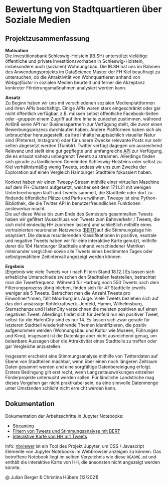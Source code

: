 # Bewertung von Stadtquartieren über Soziale Medien

## Projektzusammenfassung

**Motivation** \
Die Investitionsbank Schleswig-Holstein (IB.SH) unterstützt vielältige öffentliche und private Investitionsvorhaben in Schleswig-Holstein, insbesondere auch (sozialen) Wohnungsbau. Die IB.SH hat uns im Rahmen des Anwendungsprojekts im DataScience Master der FH Kiel beauftragt zu untersuchen, ob die Attraktivität von Wohnquartieren anhand von *Webgeflüster* in sozialen Medien beurteilt und ferner die Akzeptanz konkreter Förderungsmaßnahmen analysiert werden kann. 

**Ansatz** \
Zu Beginn haben wir uns mit verschiedenen sozialen Medienplattformen und ihren APIs beschäftigt. Einige APIs waren stark eingeschränkt oder gar nicht öffentlich verfügbar, z.B. müssen selbst öffentliche Facebook-Seiten oder -gruppen einem Zugriff auf ihre Inhalte zunächst zustimmen, während AirBnB seine API nur Businesspartnern zur Verfügung stellt, die zuvor einen Bewerbungsprozess durchlaufen haben. Andere Plattformen haben sich als unbrauchbar herausgestellt, da ihre Inhalte hauptsächlich visueller Natur sind (Pinterest, Instagram) oder für unsere Zwecke relevante Posts nur sehr selten abgesetzt werden (Tumblr). 
Twitter verfügt dagegen um ausreichend Relevanz und stellt eine gut gepflegte und umfangreiche [API](https://developer.twitter.com/en/docs/twitter-api) zur Verfügung, die es erlaubt nahezu unbegrenzt Tweets zu streamen. 
Allerdings finden sich gerade zu ländlicheren Gemeinden Schleswig-Holsteins oder selbst zu Kiel verhältnismäßig wenig Tweets, sodass wir uns zum Zwecke der Exploration auf einen Vergleich Hamburger Stadtteile fokussiert haben. 

Konkret haben wir einen Tweepy-Stream mithilfe einer virtuellen Maschine auf dem FH-Clusters aufgesetzt, welcher seit dem 17.11.21 mit wenigen Unterbrechungen läuft und Tweets sammelt, die Stadtteile oder dort zu findende öffentliche Plätze und Parks erwähnen. Tweepy ist eine Python-Bibliothek, die die Twitter API in benutzerfreundlichen Funktionen ansteuerbar macht. \
Die auf diese Weise bis zum Ende des Semesters gesammelten Tweets haben wir gefiltert (Ausschluss von Tweets zum Bahnverkehr / Tweets, die sich nicht eindeutig HH zuordnen lassen) und schließlich mithilfe eines vortrainierten neuronalen Netzwerks ([BERT](https://huggingface.co/docs/transformers/model_doc/bert?highlight=berttokenizer))auf die Stimmungslage hin anaylsiert. Die daraus resultierenden Klassifikationen in positive, neutrale und negative Tweets haben wir für eine interaktive Karte genutzt, mithilfe derer die 104 Hamburger Stadtteile anhand verschiedener Metriken miteinander verglichen  sowie alle Tweets eines bestimmten Tages oder selbstgewähltem Zeitintervall angezeigt werden können. 

**Ergebnis** \
[Ergebnis wie viele Tweets vor / nach Filtern Stand 18.12.] Es lassen sich erhebliche Unterschiede zwischen den Stadtteilen feststellen, betrachtet man die Tweetfrequenz. Während für Harburg noch 550 Tweets nach dem Filterungsprozess übrig blieben, finden sich für 47 Stadtteile jeweils weniger als 5 Tweets. Betrachtet man die Anzahl Tweets pro Einwohner\*innen, fällt Moorburg ins Auge. Viele Tweets beziehen sich auf das dort ansässige Kohlekraftwerk. Jenfeld, Hamm, Wilhelmsburg, Sternschanze und HafenCity verzeichnen die meisten positiven auf einen negativen Tweet. Allerdings findet sich für Jenfeld nur ein positiver Tweet, selbst für die HafenCity sind es nur 14. Es lassen sich zwar gerade für letzteren Stadtteil wiederkehrende Themen identifizieren, die positiv aufgenommen werden (Wohnungsbau und Kultur wie Museen, Führungen und Kino), insgesamt ist die Datenlage aber nicht ausreichend genug, um belastbare Aussagen über die Attraktivität eines Stadtteils zu treffen oder gar Vergleiche anzustellen. 

Insgesamt erscheint eine Stimmungsanalyse mithilfe von Twitterdaten auf Ebene von Stadtteilen machbar, wenn über einen noch längeren Zeitraum Daten gesammt werden und eine sorgfältige Datenbereinigung erfolgt. Erstere Bedingung gilt erst recht, wenn Langzeitauswirkungen einzelner Förderprojekte untersucht werden sollen.
Für ländliche Landstriche mag dieses Vorgehen gar nicht praktikabel sein, da eine sinnvolle Datenmenge unter Umständen schlicht nicht erreicht werden kann. 

## Dokumentation

Dokumentation der Arbeitsschritte in Jupyter Notebooks:
- [Streaming](https://github.com/jaebjgh/application-project/blob/main/tweets_hh/TwitterAPI/Streaming/demo_streaming_tweepy.ipynb)
- [Filtern von Tweets und Stimmungsanalyse mit BERT](https://github.com/jaebjgh/application-project/blob/main/tweets_hh/Sentiment/tweet_processing.ipynb) 
- [Interaktive Karte von HH mit Tweets](https://nbviewer.org/github/jaebjgh/application-project/blob/main/Viz_Demo.ipynb)

Info: [nbviewer](https://blog.jupyter.org/rendering-notebooks-on-github-f7ac8736d686) ist ein Tool des Projekt Jupyter, um CSS / Javascript Elemente von Jupyter Notebooks im Webbrowser anzeigen zu können. Das betroffene Notebook liegt im selben Verzeichnis wie diese `README.md` und enthält die interaktive Karte von HH, die ansonsten nicht angezeigt werden könnte.


@ Julian Berger & Christina Hübers (12/2021)

